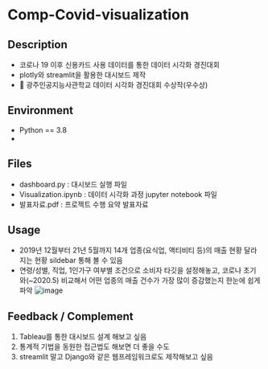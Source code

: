 # Comp-Covid-visualization


## Description
- 코로나 19 이후 신용카드 사용 데이터를 통한 데이터 시각화 경진대회
- plotly와 streamlit을 활용한 대시보드 제작
- 🥇 광주인공지능사관학교 데이터 시각화 경진대회 수상작(우수상)

## Environment
- Python == 3.8
- 

## Files
- dashboard.py : 대시보드 실행 파일
- Visualization.ipynb : 데이터 시각화 과정 jupyter notebook 파일
- 발표자료.pdf : 프로젝트 수행 요약 발표자료

## Usage
- 2019년 12월부터 21년 5월까지 14개 업종(요식업, 액티비티 등)의 매출 현황 달라지는 현황 sildebar 통해 볼 수 있음
- 연령/성별, 직업, 1인가구 여부별 조건으로 소비자 타깃을 설정해놓고, 코로나 초기와(~2020.5) 비교해서 어떤 업종의 매출 건수가 가장 많이 증감했는지 한눈에 쉽게 파악
![image](https://user-images.githubusercontent.com/62554639/154206090-b6cb8898-9f75-4524-9d03-b9c1c29da41b.png)

## Feedback / Complement
1. Tableau를 통한 대시보드 설계 해보고 싶음
2. 통계적 기법을 동원한 접근법도 해보면 더 좋을 수도
3. streamlit 말고 Django와 같은 웹프레임워크로도 제작해보고 싶음

